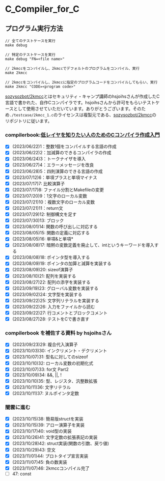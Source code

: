 # C_Compiler_for_C
## プログラム実行方法
```shell
// 全てのテストケースを実行
make debug

// 特定のテストケースを実行
make debug "FN=<file name>"

// 2kmccをコンパイルし、2kmccでデフォルトのプログラムをコンパイル、実行
make 2kmcc

// 2kmccをコンパイルし、2kmccに指定のプログラムコードをコンパイルしてもらい、実行
make 2kmcc "CODE=<program code>"
```
[sozysozbot/2kmcc](https://github.com/sozysozbot/2kmcc)とはセキュリティ・キャンプ講師のhsjoihsさんが作成したC言語で書かれた、自作Cコンパイラです。hsjoihsさんから許可をもらいテストケースとして使用させていただいています。ありがとうございます。そのため`./testcase/2kmcc_1.c`のライセンスは複製元である、[sozysozbot/2kmcc](https://github.com/sozysozbot/2kmcc)のリポジトリに従います。

### compilerbook:[低レイヤを知りたい人のためのCコンパイラ作成入門](https://www.sigbus.info/compilerbook)
- [x] (2023/06/22)1：整数1個をコンパイルする言語の作成
- [x] (2023/06/22)2：加減算のできるコンパイラの作成
- [x] (2023/06/24)3：トークナイザを導入
- [x] (2023/06/27)4：エラーメッセージを改良
- [x] (2023/06/28)5：四則演算のできる言語の作成
- [x] (2023/07/12)6：単項プラスと単項マイナス
- [x] (2023/07/17)7: 比較演算子
- [x] (2023/07/17)8: ファイル分割とMakefileの変更
- [x] (2023/07/20)9：1文字のローカル変数
- [x] (2023/07/21)10：複数文字のローカル変数
- [x] (2023/07/21)11：return文
- [x] (2023/07/29)12: 制御構文を足す
- [x] (2023/07/30)13: ブロック
- [x] (2023/08/01)14: 関数の呼び出しに対応する
- [x] (2023/08/05)15: 関数の定義に対応する
- [x] (2023/08/05)16: 単項&と単項*
- [x] (2023/08/08)17: 暗黙の変数定義を廃止して、intというキーワードを導入する
- [x] (2023/08/08)18: ポインタ型を導入する
- [x] (2023/08/09)19: ポインタの加算と減算を実装する
- [x] (2023/08/09)20: sizeof演算子
- [x] (2023/08/10)21: 配列を実装する
- [x] (2023/08/27)22: 配列の添字を実装する
- [x] (2023/09/19)23: グローバル変数を実装する
- [x] (2023/09/02)24: 文字型を実装する
- [x] (2023/09/22)25: 文字列リテラルを実装する
- [x] (2023/09/22)26: 入力をファイルから読む
- [x] (2023/09/22)27: 行コメントとブロックコメント
- [x] (2023/08/27)28: テストをCで書き直す

### compilerbook を補佐する資料 by hsjoihsさん
- [x] (2023/09/23)29: 複合代入演算子
- [x] (2023/10/03)30: インクリメント・デクリメント
- [x] (2023/10/07)31: 型名に対してのsizeof
- [x] (2023/10/10)32: ローカル変数の初期化式
- [x] (2023/10/07)33: for文 Part2
- [x] (2023/10/09)34: &&, ||, !
- [x] (2023/10/10)35: 型、レジスタ、汎整数拡張
- [x] (2023/10/11)36: 文字リテラル
- [x] (2023/10/11)37: ヌルポインタ定数

### 闇雲に進む
- [x] (2023/10/15)38: 簡易版structを実装
- [x] (2023/10/15)39: アロー演算子を実装
- [x] (2023/10/17)40: void型の実装
- [x] (2023/10/26)41: 文字定数の拡張表記の実装
- [x] (2023/10/28)42: struct実装(関数の引数、戻り値)
- [x] (2023/10/29)43: 空文
- [x] (2023/11/01)44: プロトタイプ宣言実装
- [x] (2023/11/07)45: 負の数実装
- [x] (2023/11/07)46: 2kmccコンパイル完了
- [ ] 47: const

